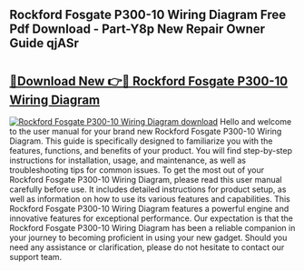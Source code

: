 ## Rockford Fosgate P300-10 Wiring Diagram Free Pdf Download - Part-Y8p New Repair Owner Guide qjASr

# <h2><a href="http://dfhxaw.blite.top/?on=Rockford+Fosgate+P300-10+Wiring+Diagram">🔗Download New 👉🔴 Rockford Fosgate P300-10 Wiring Diagram</a></h2>

[![Rockford Fosgate P300-10 Wiring Diagram download](https://i.imgur.com/lujVjoI.png)](http://dfhxaw.blite.top/?on=Rockford+Fosgate+P300-10+Wiring+Diagram)
Hello and welcome to the user manual for your brand new Rockford Fosgate P300-10 Wiring Diagram. This guide is specifically designed to familiarize you with the features, functions, and benefits of your product. You will find step-by-step instructions for installation, usage, and maintenance, as well as troubleshooting tips for common issues. To get the most out of your Rockford Fosgate P300-10 Wiring Diagram, please read this user manual carefully before use. It includes detailed instructions for product setup, as well as information on how to use its various features and capabilities. This Rockford Fosgate P300-10 Wiring Diagram features a powerful engine and innovative features for exceptional performance. Our expectation is that the Rockford Fosgate P300-10 Wiring Diagram has been a reliable companion in your journey to becoming proficient in using your new gadget. Should you need any assistance or clarification, please do not hesitate to contact our support team.
